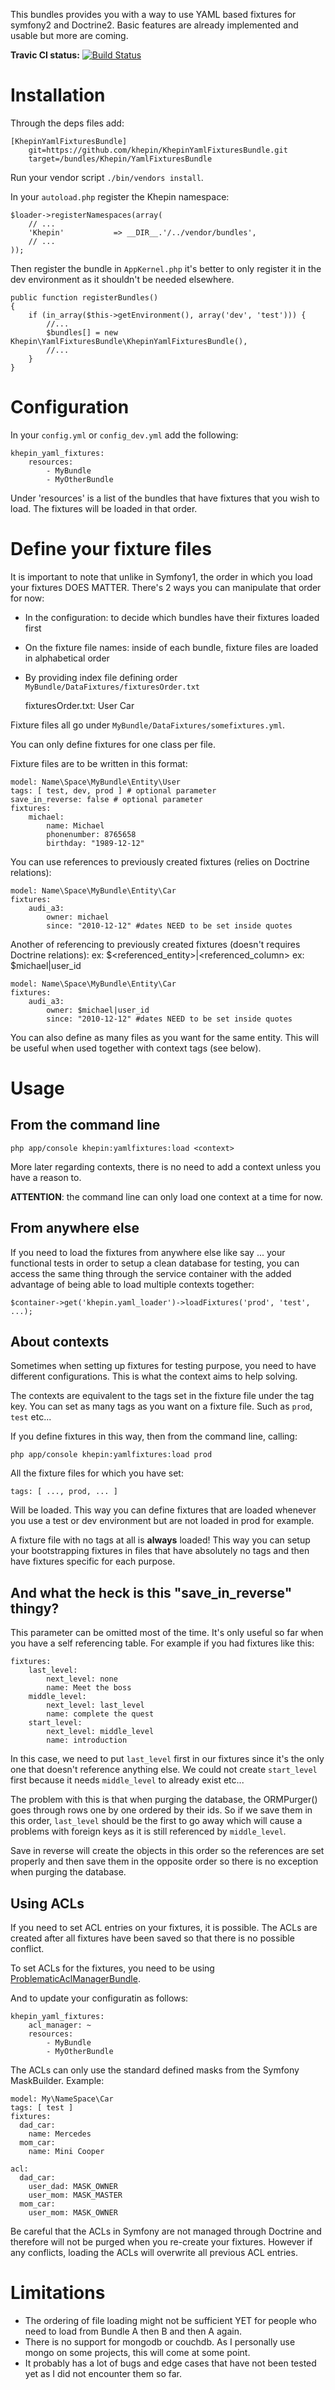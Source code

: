 This bundles provides you with a way to use YAML based fixtures for symfony2 and
Doctrine2. Basic features are already implemented and usable but more are coming.

**Travic CI status:** [![Build Status](https://secure.travis-ci.org/khepin/KhepinYamlFixturesBundle.png?branch=master)](http://travis-ci.org/khepin/KhepinYamlFixturesBundle)

# Installation

Through the deps files add:

    [KhepinYamlFixturesBundle]
        git=https://github.com/khepin/KhepinYamlFixturesBundle.git
        target=/bundles/Khepin/YamlFixturesBundle

Run your vendor script `./bin/vendors install`.

In your `autoload.php` register the Khepin namespace:

    $loader->registerNamespaces(array(
        // ...
        'Khepin'           => __DIR__.'/../vendor/bundles',
        // ...
    ));

Then register the bundle in `AppKernel.php` it's better to only register it in 
the dev environment as it shouldn't be needed elsewhere.

    public function registerBundles()
    {
        if (in_array($this->getEnvironment(), array('dev', 'test'))) {
            //...
            $bundles[] = new Khepin\YamlFixturesBundle\KhepinYamlFixturesBundle(),
            //...
        }
    }

# Configuration

In your `config.yml` or `config_dev.yml` add the following:

    khepin_yaml_fixtures:
        resources:
            - MyBundle
            - MyOtherBundle

Under 'resources' is a list of the bundles that have fixtures that you wish to 
load. The fixtures will be loaded in that order.

# Define your fixture files

It is important to note that unlike in Symfony1, the order in which you load your
fixtures DOES MATTER. There's 2 ways you can manipulate that order for now:

- In the configuration: to decide which bundles have their fixtures loaded first
- On the fixture file names: inside of each bundle, fixture files are loaded in 
alphabetical order
- By providing index file defining order `MyBundle/DataFixtures/fixturesOrder.txt`

    fixturesOrder.txt:
        User
        Car

Fixture files all go under `MyBundle/DataFixtures/somefixtures.yml`.

You can only define fixtures for one class per file.

Fixture files are to be written in this format:

    model: Name\Space\MyBundle\Entity\User
    tags: [ test, dev, prod ] # optional parameter
    save_in_reverse: false # optional parameter
    fixtures:
        michael:
            name: Michael
            phonenumber: 8765658
            birthday: "1989-12-12"

You can use references to previously created fixtures (relies on Doctrine relations):

    model: Name\Space\MyBundle\Entity\Car
    fixtures:
        audi_a3:
            owner: michael
            since: "2010-12-12" #dates NEED to be set inside quotes
        

Another of referencing to previously created fixtures (doesn't requires Doctrine relations):
ex: $<referenced_entity>|<referenced_column>
ex: $michael|user_id

    model: Name\Space\MyBundle\Entity\Car
    fixtures:
        audi_a3:
            owner: $michael|user_id
            since: "2010-12-12" #dates NEED to be set inside quotes

You can also define as many files as you want for the same entity. This will be
useful when used together with context tags (see below).

# Usage

## From the command line

    php app/console khepin:yamlfixtures:load <context>

More later regarding contexts, there is no need to add a context unless you have
a reason to.

**ATTENTION**: the command line can only load one context at a time for now.

## From anywhere else

If you need to load the fixtures from anywhere else like say ... your functional
tests in order to setup a clean database for testing, you can access the same thing
through the service container with the added advantage of being able to load
multiple contexts together:

    $container->get('khepin.yaml_loader')->loadFixtures('prod', 'test', ...);

## About contexts

Sometimes when setting up fixtures for testing purpose, you need to have different
configurations. This is what the context aims to help solving.

The contexts are equivalent to the tags set in the fixture file under the tag key.
You can set as many tags as you want on a fixture file. Such as `prod`, `test` etc...

If you define fixtures in this way, then from the command line, calling:

    php app/console khepin:yamlfixtures:load prod

All the fixture files for which you have set:
    
    tags: [ ..., prod, ... ]

Will be loaded. This way you can define fixtures that are loaded whenever you use
a test or dev environment but are not loaded in prod for example.

A fixture file with no tags at all is **always** loaded! This way you can setup your
bootstrapping fixtures in files that have absolutely no tags and then have fixtures
specific for each purpose.

## And what the heck is this "save_in_reverse" thingy?

This parameter can be omitted most of the time. It's only useful so far when you
have a self referencing table. For example if you had fixtures like this:

    fixtures:
        last_level:
            next_level: none
            name: Meet the boss
        middle_level:
            next_level: last_level
            name: complete the quest
        start_level:
            next_level: middle_level
            name: introduction

In this case, we need to put `last_level` first in our fixtures since it's the only
one that doesn't reference anything else. We could not create `start_level` first
because it needs `middle_level` to already exist etc...

The problem with this is that when purging the database, the ORMPurger() goes through
rows one by one ordered by their ids. So if we save them in this order, `last_level`
should be the first to go away which will cause a problems with foreign keys as it is
still referenced by `middle_level`.

Save in reverse will create the objects in this order so the references are set
properly and then save them in the opposite order so there is no exception when 
purging the database.

## Using ACLs

If you need to set ACL entries on your fixtures, it is possible. The ACLs are
created after all fixtures have been saved so that there is no possible conflict.

To set ACLs for the fixtures, you need to be using 
[ProblematicAclManagerBundle](problematic/ProblematicAclManagerBundle).

And to update your configuratin as follows:

    khepin_yaml_fixtures:
        acl_manager: ~
        resources:
            - MyBundle
            - MyOtherBundle

The ACLs can only use the standard defined masks from the Symfony MaskBuilder.
Example:

    model: My\NameSpace\Car
    tags: [ test ]
    fixtures:
      dad_car:
        name: Mercedes
      mom_car:
        name: Mini Cooper
        
    acl:
      dad_car:
        user_dad: MASK_OWNER
        user_mom: MASK_MASTER
      mom_car:
        user_mom: MASK_OWNER

Be careful that the ACLs in Symfony are not managed through Doctrine and 
therefore will not be purged when you re-create your fixtures. However if 
any conflicts, loading the ACLs will overwrite all previous ACL entries.

# Limitations

- The ordering of file loading might not be sufficient YET for people who need 
to load from Bundle A then B and then A again.
- There is no support for mongodb or couchdb. As I personally use mongo on some
projects, this will come at some point.
- It probably has a lot of bugs and edge cases that have not been tested yet as 
I did not encounter them so far.
